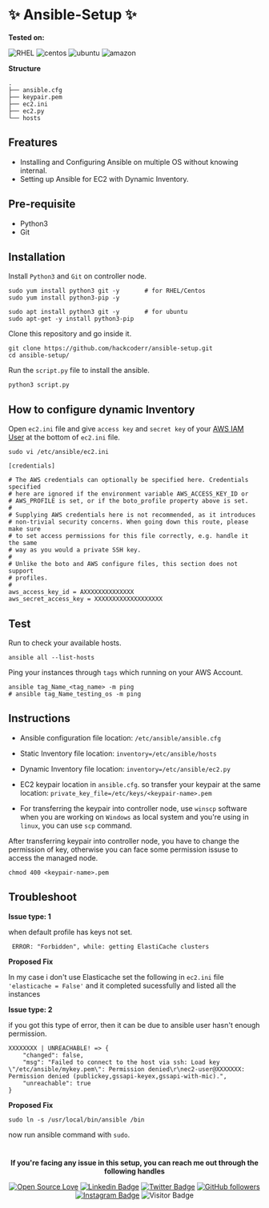 # :sparkles: Ansible-Setup :sparkles:

**Tested on:**
 
![RHEL](https://img.shields.io/badge/Red%20Hat-EE0000?style=for-the-badge&logo=redhat&logoColor=white)
![centos](https://img.shields.io/badge/Cent%20OS-262577?style=for-the-badge&logo=CentOS&logoColor=white)
![ubuntu](https://img.shields.io/badge/Ubuntu-E95420?style=for-the-badge&logo=ubuntu&logoColor=white)
![amazon](https://img.shields.io/badge/Amazon_Linux-FF9900?style=for-the-badge&logo=amazonaws&logoColor=white)

**Structure**
```
.
├── ansible.cfg
├── keypair.pem
├── ec2.ini
├── ec2.py
└── hosts
```
## Freatures
* Installing and Configuring Ansible on multiple OS without knowing internal.
* Setting up Ansible for EC2 with Dynamic Inventory.

## Pre-requisite

* Python3
* Git

## Installation

Install ``Python3`` and ``Git`` on controller node.

```
sudo yum install python3 git -y       # for RHEL/Centos 
sudo yum install python3-pip -y
```

```
sudo apt install python3 git -y       # for ubuntu
sudo apt-get -y install python3-pip
```
 
Clone this repository and go inside it.
 
```
git clone https://github.com/hackcoderr/ansible-setup.git
cd ansible-setup/
```
  
 
Run the ``script.py`` file to install the ansible.

```
python3 script.py
```

## How to configure dynamic Inventory

Open ``ec2.ini`` file and give ``access key`` and ``secret key`` of your [AWS IAM User](https://www.techtarget.com/searchcloudcomputing/tutorial/Step-by-step-guide-on-how-to-create-an-IAM-user-in-AWS) at the bottom of ``ec2.ini`` file.

```
sudo vi /etc/ansible/ec2.ini
```


```
[credentials]

# The AWS credentials can optionally be specified here. Credentials specified
# here are ignored if the environment variable AWS_ACCESS_KEY_ID or
# AWS_PROFILE is set, or if the boto_profile property above is set.
#
# Supplying AWS credentials here is not recommended, as it introduces
# non-trivial security concerns. When going down this route, please make sure
# to set access permissions for this file correctly, e.g. handle it the same
# way as you would a private SSH key.
#
# Unlike the boto and AWS configure files, this section does not support
# profiles.
#
aws_access_key_id = AXXXXXXXXXXXXXX
aws_secret_access_key = XXXXXXXXXXXXXXXXXXX
```

## Test

Run to check your available hosts.
```
ansible all --list-hosts
```

Ping your instances through ``tags`` which running on your AWS Account.

```
ansible tag_Name_<tag_name> -m ping
# ansible tag_Name_testing_os -m ping
```

## Instructions

* Ansible configuration file location: ``/etc/ansible/ansible.cfg``

* Static Inventory file location: ``inventory=/etc/ansible/hosts``

* Dynamic Inventory file location: ``inventory=/etc/ansible/ec2.py``


* EC2 keypair location in ``ansible.cfg``. so transfer your keypair at the same location: ``private_key_file=/etc/keys/<keypair-name>.pem``


* For transferring the keypair into controller node,  use ``winscp`` software when you are working on ``Windows`` as local system and you're using in ``linux``, you can use  ``scp`` command.

After transferring keypair into controller node, you have to change the permission of key, otherwise you can face some permission issuse to access the managed node.

```
chmod 400 <keypair-name>.pem
```

## Troubleshoot
**Issue type: 1**

when default profile has keys not set.
```
 ERROR: "Forbidden", while: getting ElastiCache clusters
```
**Proposed Fix**

In my case i don't use Elasticache set the following in ``ec2.ini`` file
``'elasticache = False'`` and it completed sucessfully and listed all the instances

**Issue type: 2**

if you got this type of error, then it can be due to ansible user hasn't enough permission.
```
XXXXXXXX | UNREACHABLE! => {
    "changed": false,
    "msg": "Failed to connect to the host via ssh: Load key \"/etc/ansible/mykey.pem\": Permission denied\r\nec2-user@XXXXXXX: Permission denied (publickey,gssapi-keyex,gssapi-with-mic).",
    "unreachable": true
}
```
**Proposed Fix**

``` 
sudo ln -s /usr/local/bin/ansible /bin 
```
now run ansible command with ``sudo``.



#

 <!--social media icon-->
<div align="center">
 
**If you're facing any issue in this setup, you can reach me out through the following handles**
 
[![Open Source Love](https://badges.frapsoft.com/os/v2/open-source.svg?v=103)](https://github.com/hackcoderr)
[![Linkedin Badge](https://img.shields.io/badge/-Sachin%20Kumar-blue?style=social&logo=Linkedin&logoColor=blue&link=https://www.linkedin.com/in/hackcoderr/)](https://www.linkedin.com/in/hackcoderr/) [![Twitter Badge](http://img.shields.io/badge/-@hackcoderr-1ca0f1?style=social&logo=twitter&logoColor=blue&link=https://twitter.com/hackcoderr)](https://twitter.com/hackcoderr) [![GitHub followers](https://img.shields.io/github/followers/hackcoderr?label=Follow&style=social)](https://github.com/hackcoderr/?tab=follow)
[![Instagram Badge](https://img.shields.io/badge/-hackcoderr-blue?style=social&logo=Instagram&link=https://www.instagram.com/hackcoderr/)](https://www.instagram.com/hackcoderr/) 
![Visitor Badge](https://visitor-badge.laobi.icu/badge?page_id=hackcoderr.hackcoderr)

</div>  

</br>

